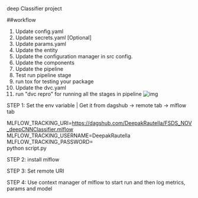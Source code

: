 deep Classifier project

##workflow

1. Update config.yaml
2. Update secrets.yaml [Optional]
3. Update params.yaml
4. Update the entity
5. Update the configuration manager in src config.
6. Update the components
7. Update the pipeline
8. Test run pipeline stage
9. run tox for testing your package
10. Update the dvc.yaml
11. run "dvc repro" for running all the stages in pipeline
![img](https://raw.githubusercontent.com/c17hawke/FSDS_NOV_deepCNNClassifier/main/docs/images/Data%20Ingestion%402x%20(1).png)

STEP 1: Set the env variable | Get it from dagshub -> remote tab -> mlflow tab

MLFLOW_TRACKING_URI=https://dagshub.com/DeepakRautella/FSDS_NOV_deepCNNClassifier.mlflow \
MLFLOW_TRACKING_USERNAME=DeepakRautella \
MLFLOW_TRACKING_PASSWORD= \
python script.py

STEP 2: install mlflow

STEP 3: Set remote URI

STEP 4: Use context manager of mlflow to start run and then log metrics, params and model